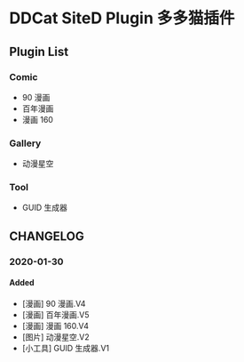 # DDCat SiteD Plugin 多多猫插件

## Plugin List

### Comic

- 90 漫画
- 百年漫画
- 漫画 160

### Gallery

- 动漫星空

### Tool

- GUID 生成器

## CHANGELOG

### 2020-01-30

#### Added

- [漫画] 90 漫画.V4
- [漫画] 百年漫画.V5
- [漫画] 漫画 160.V4
- [图片] 动漫星空.V2
- [小工具] GUID 生成器.V1
